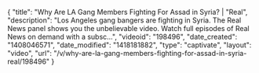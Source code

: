 {
    "title": "Why Are LA Gang Members Fighting For Assad in Syria? | \"Real",
    "description": "Los Angeles gang bangers are fighting in Syria. The Real News panel shows you the unbelievable video. Watch full episodes of Real News on demand with a subsc...",
    "videoid": "198496",
    "date_created": "1408046571",
    "date_modified": "1418181882",
    "type": "captivate",
    "layout": "video",
    "url": "\/v\/why-are-la-gang-members-fighting-for-assad-in-syria-real\/198496"
}